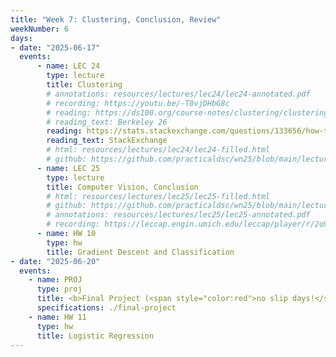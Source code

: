 ```yaml
---
title: "Week 7: Clustering, Conclusion, Review"
weekNumber: 6
days:
- date: "2025-06-17"
  events:
      - name: LEC 24
        type: lecture
        title: Clustering
        # annotations: resources/lectures/lec24/lec24-annotated.pdf
        # recording: https://youtu.be/-T0vjDHbG8c
        # reading: https://ds100.org/course-notes/clustering/clustering.html
        # reading_text: Berkeley 26
        reading: https://stats.stackexchange.com/questions/133656/how-to-understand-the-drawbacks-of-k-means
        reading_text: StackExchange
        # html: resources/lectures/lec24/lec24-filled.html
        # github: https://github.com/practicaldsc/wn25/blob/main/lectures/lec24/
      - name: LEC 25
        type: lecture
        title: Computer Vision, Conclusion
        # html: resources/lectures/lec25/lec25-filled.html
        # github: https://github.com/practicaldsc/wn25/blob/main/lectures/lec25/
        # annotations: resources/lectures/lec25/lec25-annotated.pdf
        # recording: https://leccap.engin.umich.edu/leccap/player/r/2o9zjg
      - name: HW 10
        type: hw
        title: Gradient Descent and Classification
- date: "2025-06-20"
  events:
    - name: PROJ
      type: proj
      title: <b>Final Project (<span style="color:red">no slip days!</span>)</b>
      specifications: ./final-project
    - name: HW 11
      type: hw
      title: Logistic Regression
---
```

  
